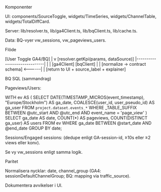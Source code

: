 Komponenter

UI: components/SourceToggle, widgets/TimeSeries, widgets/ChannelTable, widgets/TotalDiffCard.

Server: lib/resolver.ts, lib/ga4Client.ts, lib/bqClient.ts, lib/cache.ts.

Data: BQ-vyer vw_sessions, vw_pageviews_users.

Flöde

[User Toggle GA4/BQ]
        |
        v
[resolver.getKpi(params, dataSource)]
        |------------------------------|
        |                              |
   [ga4Client]                    [bqClient]
        |                              |
 [normalize -> contract schema] <------|
        |
   [return to UI + source_label + explainer]


BQ SQL (sammandrag)

Pageviews/Users:

WITH ev AS (
  SELECT DATE(TIMESTAMP_MICROS(event_timestamp), "Europe/Stockholm") AS ga_date,
         COALESCE(user_id, user_pseudo_id) AS ga_user
  FROM `project.dataset.events_*`
  WHERE _TABLE_SUFFIX BETWEEN @utc_start AND @utc_end
    AND event_name = 'page_view'
)
SELECT ga_date AS date,
       COUNT(*) AS pageviews,
       COUNT(DISTINCT ga_user) AS users
FROM ev
WHERE ga_date BETWEEN @start_date AND @end_date
GROUP BY date;


Sessions/Engaged sessions: (dedupe enligt GA-session-id, ≥10s eller ≥2 views eller konv).

Se vy vw_sessions enligt samma logik.

Paritet

Normalisera nycklar: date, channel_group (GA4: sessionDefaultChannelGroup; BQ: mapping via traffic_source).

Dokumentera avvikelser i UI.